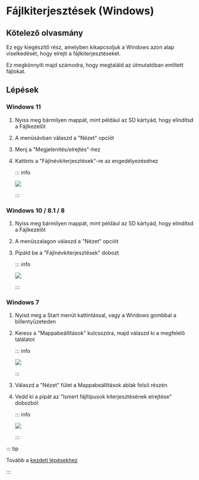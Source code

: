 # Fájlkiterjesztések (Windows)

## Kötelező olvasmány

Ez egy kiegészítő rész, amelyben kikapcsoljuk a Windows azon alap viselkedését, hogy elrejti a fájlkiterjesztéseket.

Ez megkönnyíti majd számodra, hogy megtaláld az útmutatóban említett fájlokat.

## Lépések

### Windows 11

1. Nyiss meg bármilyen mappát, mint például az SD kártyád, hogy elindítsd a Fájlkezelőt
2. A menüsávban válaszd a "Nézet" opciót
3. Menj a "Megjelenítés/elrejtés"-hez
4. Kattints a "Fájlnévkiterjesztések"-re az engedélyezéséhez

    ::: info

    ![](/images/screenshots/windows-11-file-extensions.png)

    :::

### Windows 10 / 8.1 / 8

1. Nyiss meg bármilyen mappát, mint például az SD kártyád, hogy elindítsd a Fájlkezelőt
2. A menüszalagon válaszd a "Nézet" opciót
3. Pipáld be a "Fájlnévkiterjesztések" dobozt

    ::: info

    ![](/images/screenshots/windows-10-file-extensions.png)

    :::

### Windows 7

1. Nyisd meg a Start menüt kattintással, vagy a Windows gombbal a billentyűzeteden

2. Keress a "Mappabeállítások" kulcsszóra, majd válaszd ki a megfelelő találatot

    ::: info

    ![](/images/screenshots/windows-7-folder-options-start-menu.png)

    :::

3. Válaszd a "Nézet" fület a Mappabeállítások ablak felső részén

4. Vedd ki a pipát az "Ismert fájltípusok kiterjesztésének elrejtése" dobozból

    ::: info

    ![](/images/screenshots/windows-7-folder-options.png)

    :::

::: tip

Tovább a [kezdeti lépésekhez](get-started)

:::
